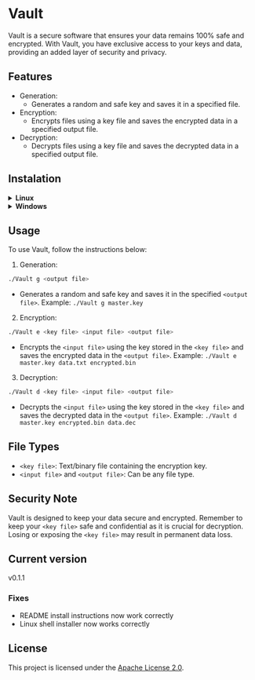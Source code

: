 # Vault

Vault is a secure software that ensures your data remains 100% safe and encrypted. With Vault, you have exclusive access to your keys and data, providing an added layer of security and privacy.

## Features

* Generation:
  * Generates a random and safe key and saves it in a specified file.
* Encryption:
  * Encrypts files using a key file and saves the encrypted data in a specified output file.
* Decryption:
  * Decrypts files using a key file and saves the decrypted data in a specified output file.

## Instalation

<details><summary><b>Linux</b></summary>

<details open><summary><i>Installation with Vault installer</i></summary><br>
On windows Vault can be installed with its <a href="https://github.com/Ctrl-AltElite/Vault/releases/download/v0.1.2/Vault_0.1.2-1_amd64.deb">installer</a>
</details>

<details><summary><i>Installation with Vault shell installer</i></summary><br>
NOTE: These commands require super-user (sudo) permissions

1. Open a terminal and type the following commands in the terminal
2. Install curl (usually comes pre-installed)

```bash
sudo apt-get install curl
```

3. Run Vault installer

```bash
curl https://github.com/Ctrl-AltElite/Vault/blob/master/installers/linux.sh | sudo sh
```

</details>

<details><summary><i>Compiling from source</i></summary><br>

1. Open a terminal and type the following commands in the terminal

```bash
# IMPORTANT: make sure you have git, make, g++ and libssl-dev installed
# if not you can install them with the following command
# sudo apt install g++ libssl-dev make git

git clone https://github.com/Ctrl-AltElite/Vault.git
cd Vault
make
sudo make install

# If you want to unsintsall Vault you can run the following command
# sudo make uninstall
```

</details>
</details>

<details><summary><b>Windows</b></summary>
<details open><summary><i>Installation with Vault installer</i></summary><br>
On windows Vault can be installed with its <a href="https://github.com/Ctrl-AltElite/Vault/releases/download/v0.1.2/Vault_0.1.2-1_amd64.exe">installer</a>
</details>
</details>

## Usage

To use Vault, follow the instructions below:

1. Generation:

```bash
./Vault g <output file>
```

* Generates a random and safe key and saves it in the specified `<output file>`. Example: `./Vault g master.key`

2. Encryption:

```bash
./Vault e <key file> <input file> <output file>
```

* Encrypts the `<input file>` using the key stored in the `<key file>` and saves the encrypted data in the `<output file>`. Example: `./Vault e master.key data.txt encrypted.bin`

3. Decryption:

```bash
./Vault d <key file> <input file> <output file>
```

* Decrypts the `<input file>` using the key stored in the `<key file>` and saves the decrypted data in the `<output file>`. Example: `./Vault d master.key encrypted.bin data.dec`

## File Types

* `<key file>`: Text/binary file containing the encryption key.
* `<input file>` and `<output file>`: Can be any file type.

## Security Note

Vault is designed to keep your data secure and encrypted. Remember to keep your `<key file>` safe and confidential as it is crucial for decryption. Losing or exposing the `<key file>` may result in permanent data loss.

## Current version

v0.1.1

### Fixes
* README install instructions now work correctly
* Linux shell installer now works correctly

## License

This project is licensed under the [Apache License 2.0](https://www.apache.org/licenses/LICENSE-2.0).
